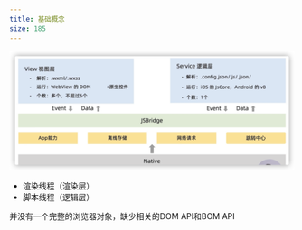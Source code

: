 ```yaml
---
title: 基础概念
size: 185
---
```

![Image](../../public/miniprogram/concept.png)

- 渲染线程（渲染层）
- 脚本线程（逻辑层）

并没有一个完整的浏览器对象，缺少相关的DOM API和BOM API

